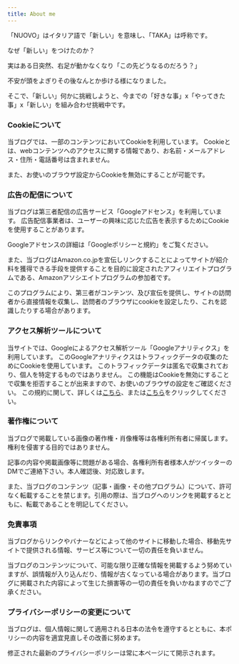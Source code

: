 ```yaml
---
title: About me
---
```


「NUOVO」はイタリア語で「新しい」を意味し、「TAKA」は呼称です。


なぜ「新しい」をつけたのか？

実はある日突然、右足が動かなくなり「この先どうなるのだろう？」

不安が頭をよぎりその後なんとか歩ける様になりました。

そこで、「新しい」何かに挑戦しようと、今までの「好きな事」x「やってきた事」x「新しい」を組み合わせ挑戦中です。

### Cookieについて

当ブログでは、一部のコンテンツにおいてCookieを利用しています。
Cookieとは、webコンテンツへのアクセスに関する情報であり、お名前・メールアドレス・住所・電話番号は含まれません。

また、お使いのブラウザ設定からCookieを無効にすることが可能です。

### 広告の配信について

当ブログは第三者配信の広告サービス「Googleアドセンス」を利用しています。
広告配信事業者は、ユーザーの興味に応じた広告を表示するためにCookieを使用することがあります。

Googleアドセンスの詳細は「Googleポリシーと規約」をご覧ください。

また、当ブログはAmazon.co.jpを宣伝しリンクすることによってサイトが紹介料を獲得できる手段を提供することを目的に設定されたアフィリエイトプログラムである、Amazonアソシエイトプログラムの参加者です。

このプログラムにより、第三者がコンテンツ、及び宣伝を提供し、サイトの訪問者から直接情報を収集し、訪問者のブラウザにcookieを設定したり、これを認識したりする場合があります。

### アクセス解析ツールについて

当サイトでは、Googleによるアクセス解析ツール「Googleアナリティクス」を利用しています。
このGoogleアナリティクスはトラフィックデータの収集のためにCookieを使用しています。
このトラフィックデータは匿名で収集されており、個人を特定するものではありません。
この機能はCookieを無効にすることで収集を拒否することが出来ますので、お使いのブラウザの設定をご確認ください。
この規約に関して、詳しくは[こちら](https://marketingplatform.google.com/about/analytics/terms/jp/)、または[こちら](https://policies.google.com/technologies/partner-sites?hl=ja)をクリックしてください。

### 著作権について

当ブログで掲載している画像の著作権・肖像権等は各権利所有者に帰属します。権利を侵害する目的ではありません。

記事の内容や掲載画像等に問題がある場合、各権利所有者様本人がツイッターのDMでご連絡下さい。本人確認後、対応致します。

また、当ブログのコンテンツ（記事・画像・その他プログラム）について、許可なく転載することを禁じます。引用の際は、当ブログへのリンクを掲載するとともに、転載であることを明記してください。

### 免責事項

当ブログからリンクやバナーなどによって他のサイトに移動した場合、移動先サイトで提供される情報、サービス等について一切の責任を負いません。

当ブログのコンテンツについて、可能な限り正確な情報を掲載するよう努めていますが、誤情報が入り込んだり、情報が古くなっている場合があります。当ブログに掲載された内容によって生じた損害等の一切の責任を負いかねますのでご了承ください。

### プライバシーポリシーの変更について

当ブログは、個人情報に関して適用される日本の法令を遵守するとともに、本ポリシーの内容を適宜見直しその改善に努めます。

修正された最新のプライバシーポリシーは常に本ページにて開示されます。
